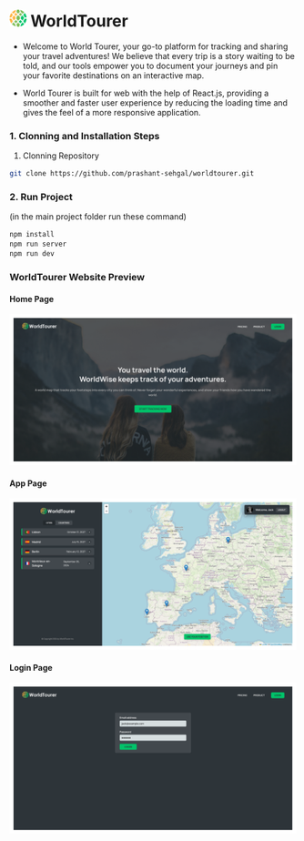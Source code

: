 # <img src="/public/icon.png" width="30"> WorldTourer

- Welcome to World Tourer, your go-to platform for tracking and sharing your travel adventures! We believe that every trip is a story waiting to be told, and our tools empower you to document your journeys and pin your favorite destinations on an interactive map.

- World Tourer is built for web with the help of React.js, providing a smoother and faster user experience by reducing the loading time and gives the feel of a more responsive application.

### 1. Clonning and Installation Steps

1. Clonning Repository

```sh
git clone https://github.com/prashant-sehgal/worldtourer.git
```

### 2. Run Project

(in the main project folder run these command)

```sh
npm install
npm run server
npm run dev
```

### WorldTourer Website Preview

#### Home Page

<img src="/public/scr-1.png" />

#### App Page

<img src="/public/scr-2.png" />

#### Login Page

<img src="/public/scr-3.png" />
